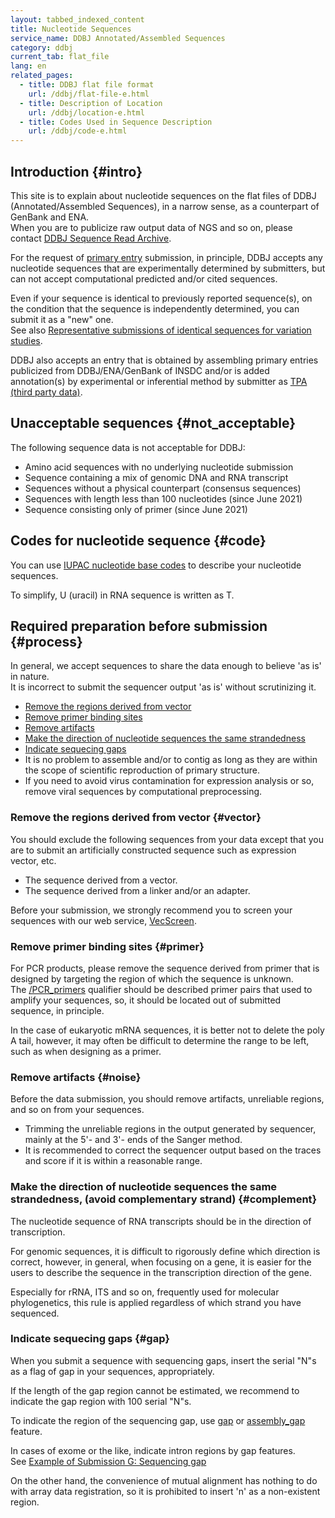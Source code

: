 ```yaml
---
layout: tabbed_indexed_content
title: Nucleotide Sequences
service_name: DDBJ Annotated/Assembled Sequences
category: ddbj
current_tab: flat_file
lang: en
related_pages:
  - title: DDBJ flat file format
    url: /ddbj/flat-file-e.html
  - title: Description of Location
    url: /ddbj/location-e.html
  - title: Codes Used in Sequence Description
    url: /ddbj/code-e.html
---
```


## Introduction  {#intro}

This site is to explain about nucleotide sequences on the flat files of DDBJ (Annotated/Assembled Sequences), in a narrow sense, as a counterpart of GenBank and ENA.    
When you are to publicize raw output data of NGS and so on, please contact [DDBJ Sequence Read Archive](/dra/index-e.html).    
    
For the request of [primary entry](/ddbj/submission-e.html#primary_entry) submission, in principle, DDBJ accepts any nucleotide sequences that are experimentally determined by submitters, but can not accept computational predicted and/or cited sequences.
    
Even if your sequence is identical to previously reported sequence(s), on the condition that the sequence is independently determined, you can submit it as a "new" one.    
See also [Representative submissions of identical sequences for variation studies](/ddbj/representative-sequence-e.html).    
    
DDBJ also accepts an entry that is obtained by assembling primary entries publicized from DDBJ/ENA/GenBank of INSDC and/or is added annotation(s) by experimental or inferential method by submitter as [TPA (third party data)](ddbj/tpa-e.html).    


## Unacceptable sequences  {#not_acceptable}

The following sequence data is not acceptable for DDBJ:    
  - Amino acid sequences with no underlying nucleotide submission
  - Sequence containing a mix of genomic DNA and RNA transcript
  - Sequences without a physical counterpart (consensus sequences)
  - Sequences with length less than 100 nucleotides (since June 2021)
  - Sequence consisting only of primer (since June 2021)

## Codes for nucleotide sequence  {#code}

You can use [IUPAC nucleotide base codes](/ddbj/code-e.html#nucleotide-1) to describe your nucleotide sequences.    

To simplify, U (uracil) in RNA sequence is written as T.    

## Required preparation before submission  {#process}

In general, we accept sequences to share the data enough to believe 'as is' in nature.    
It is incorrect to submit the sequencer output 'as is' without scrutinizing it.    

  - [Remove the regions derived from vector](#vector)
  - [Remove primer binding sites](#primer)
  - [Remove artifacts](#noise)
  - [Make the direction of nucleotide sequences the same strandedness](#complement)
  - [Indicate sequecing gaps](#gap)
  - It is no problem to assemble and/or to contig as long as they are within the scope of scientific reproduction of primary structure. 
  - If you need to avoid virus contamination for expression analysis or so, remove viral sequences by computational preprocessing.  

### Remove the regions derived from vector  {#vector}

You should exclude the following sequences from your data except that you are to submit an artificially constructed sequence such as expression vector, etc.    

  - The sequence derived from a vector.
  - The sequence derived from a linker and/or an adapter.

Before your submission, we strongly recommend you to screen your sequences with our web service, [VecScreen](http://ddbj.nig.ac.jp/vecscreen/?lang=en).    

### Remove primer binding sites  {#primer}

For PCR products, please remove the sequence derived from primer that is designed by targeting the region of which the sequence is unknown.    
The [/PCR_primers](/ddbj/qualifiers-e.html#PCR_primers) qualifier should be described primer pairs that used to amplify your sequences, 
so, it should be located out of submitted sequence, in principle.    

In the case of eukaryotic mRNA sequences, it is better not to delete the poly A tail, however, 
it may often be difficult to determine the range to be left, such as when designing as a primer.    

### Remove artifacts  {#noise}

Before the data submission, you should remove artifacts, unreliable regions, and so on from your sequences.    

  - Trimming the unreliable regions in the output generated by sequencer, mainly at the 5'- and 3'- ends of the Sanger method. 
  - It is recommended to correct the sequencer output based on the traces and score if it is within a reasonable range. 

### Make the direction of nucleotide sequences the same strandedness, (avoid complementary strand)  {#complement}

The nucleotide sequence of RNA transcripts should be in the direction of transcription.    

For genomic sequences, it is difficult to rigorously define which direction is correct, however, in general, when focusing on a gene, it is easier for the users to describe the sequence in the transcription direction of the gene.    

Especially for rRNA, ITS and so on, frequently used for molecular phylogenetics, this rule is applied regardless of which strand you have sequenced.    


### Indicate sequecing gaps  {#gap}

When you submit a sequence with sequencing gaps, insert the serial "N"s as a flag of gap in your sequences, appropriately.    
    
If the length of the gap region cannot be estimated, we recommend to indicate the gap region with 100 serial "N"s.    
    
To indicate the region of the sequencing gap, use [gap](/ddbj/features-e.html#gap) or [assembly_gap](/ddbj/features-e.html#assembly_gap) feature.    
    
In cases of exome or the like, indicate intron regions by gap features.    
See [Example of Submission G: Sequencing gap](/ddbj/example-e.html#G)    
    
On the other hand, the convenience of mutual alignment has nothing to do with array data registration, so it is prohibited to insert 'n' as a non-existent region.    
